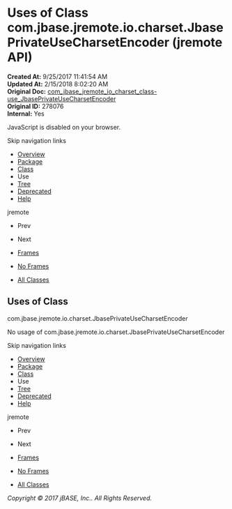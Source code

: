 # Uses of Class com.jbase.jremote.io.charset.JbasePrivateUseCharsetEncoder (jremote   API)

**Created At:** 9/25/2017 11:41:54 AM  
**Updated At:** 2/15/2018 8:02:20 AM  
**Original Doc:** [com_jbase_jremote_io_charset_class-use_JbasePrivateUseCharsetEncoder](https://docs.jbase.com/39252-class-use/com_jbase_jremote_io_charset_class-use_JbasePrivateUseCharsetEncoder)  
**Original ID:** 278076  
**Internal:** Yes  

<!--<br>    try {<br>        if (location.href.indexOf('is-external=true') == -1) {<br>            parent.document.title="Uses of Class com.jbase.jremote.io.charset.JbasePrivateUseCharsetEncoder (jremote   API)";<br>        }<br>    }<br>    catch(err) {<br>    }<br>//-->
JavaScript is disabled on your browser.

Skip navigation links

- [Overview](../../../../../../overview-summary.html)
- [Package](./../../com.jbase.jremote.io.charset-%28jremote---api%29)
- [Class](./../../jbaseprivateusecharsetencoder-%28jremote---api%29 "class in com.jbase.jremote.io.charset")
- Use
- [Tree](./../../com.jbase.jremote.io.charset-class-hierarchy-%28jremote---api%29)
- [Deprecated](../../../../../../deprecated-list.html)
- [Help](../../../../../../help-doc.html)


jremote <br>

- Prev
- Next


- [Frames](./.)
- [No Frames](./.)


- [All Classes](../../../../../../allclasses-noframe.html)


<!--<br>  allClassesLink = document.getElementById("allclasses\_navbar\_top");<br>  if(window==top) {<br>    allClassesLink.style.display = "block";<br>  }<br>  else {<br>    allClassesLink.style.display = "none";<br>  }<br>  //-->

## Uses of Class
com.jbase.jremote.io.charset.JbasePrivateUseCharsetEncoder

No usage of com.jbase.jremote.io.charset.JbasePrivateUseCharsetEncoder

Skip navigation links

- [Overview](../../../../../../overview-summary.html)
- [Package](./../../com.jbase.jremote.io.charset-%28jremote---api%29)
- [Class](./../../jbaseprivateusecharsetencoder-%28jremote---api%29 "class in com.jbase.jremote.io.charset")
- Use
- [Tree](./../../com.jbase.jremote.io.charset-class-hierarchy-%28jremote---api%29)
- [Deprecated](../../../../../../deprecated-list.html)
- [Help](../../../../../../help-doc.html)


jremote <br>

- Prev
- Next


- [Frames](./.)
- [No Frames](./.)


- [All Classes](../../../../../../allclasses-noframe.html)


<!--<br>  allClassesLink = document.getElementById("allclasses\_navbar\_bottom");<br>  if(window==top) {<br>    allClassesLink.style.display = "block";<br>  }<br>  else {<br>    allClassesLink.style.display = "none";<br>  }<br>  //-->

*Copyright © 2017 jBASE, Inc.. All Rights Reserved.*
